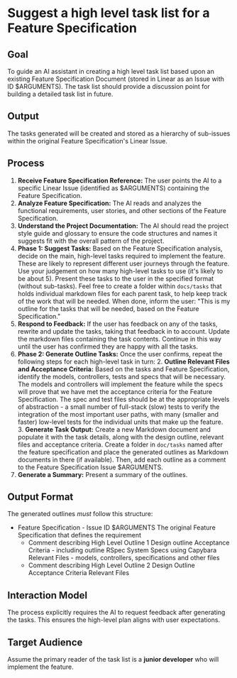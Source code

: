 # Suggest a high level task list for a Feature Specification

## Goal

To guide an AI assistant in creating a high level task list based upon an existing Feature Specification Document (stored in Linear as an Issue with ID $ARGUMENTS). The task list should provide a discussion point for building a detailed task list in future.  

## Output

The tasks generated will be created and stored as a hierarchy of sub-issues within the original Feature Specification's Linear Issue.  

## Process

1.  **Receive Feature Specification Reference:** The user points the AI to a specific Linear Issue (identified as $ARGUMENTS) containing the Feature Specification.
2.  **Analyze Feature Specification:** The AI reads and analyzes the functional requirements, user stories, and other sections of the Feature Specification.
3.  **Understand the Project Documentation:** The AI should read the project style guide and glossary to ensure the code structures and names it suggests fit with the overall pattern of the project.  
4.  **Phase 1: Suggest Tasks:** Based on the Feature Specification analysis, decide on the main, high-level tasks required to implement the feature. These are likely to represent different user journeys through the feature.  Use your judgement on how many high-level tasks to use (it's likely to be about 5). Present these tasks to the user in the specified format (without sub-tasks). Feel free to create a folder within `docs/tasks` that holds individual markdown files for each parent task, to help keep track of the work that will be needed.  When done, inform the user: "This is my outline for the tasks that will be needed, based on the Feature Specification."
5.  **Respond to Feedback:** If the user has feedback on any of the tasks, rewrite and update the tasks, taking that feedback in to account.  Update the markdown files containing the task contents.  Continue in this way until the user has confirmed they are happy with all the tasks.  
6.  **Phase 2: Generate Outline Tasks:** Once the user confirms, repeat the following steps for each high-level task in turn: 
    2. **Outline Relevant Files and Acceptance Criteria:** Based on the tasks and Feature Specification, identify the models, controllers, tests and specs that will be necessary.  The models and controllers will implement the feature while the specs will prove that we have met the acceptance criteria for the Feature Specification.  The spec and test files should be at the appropriate levels of abstraction - a small number of full-stack (slow) tests to verify the integration of the most important user paths, with many (smaller and faster) low-level tests for the individual units that make up the feature.  
    3.  **Generate Task Output:** Create a new Markdown document and populate it with the task details, along with the design outline, relevant files and acceptance criteria.  Create a folder in `doc/tasks` named after the feature specification and place the generated outlines as Markdown documents in there (if available). Then, add each outline as a comment to the Feature Specification Issue $ARGUMENTS.
8.  **Generate a Summary:** Present a summary of the outlines.  

## Output Format

The generated outlines _must_ follow this structure:

- Feature Specification - Issue ID $ARGUMENTS
  The original Feature Specification that defines the requirement
  - Comment describing High Level Outline 1
    Design outline
    Acceptance Criteria - including outline RSpec System Specs using Capybara
    Relevant Files - models, controllers, specifications and other files
  - Comment describing High Level Outline 2
    Design Outline 
    Acceptance Criteria 
    Relevant Files

## Interaction Model

The process explicitly requires the AI to request feedback after generating the tasks. This ensures the high-level plan aligns with user expectations.

## Target Audience

Assume the primary reader of the task list is a **junior developer** who will implement the feature.
